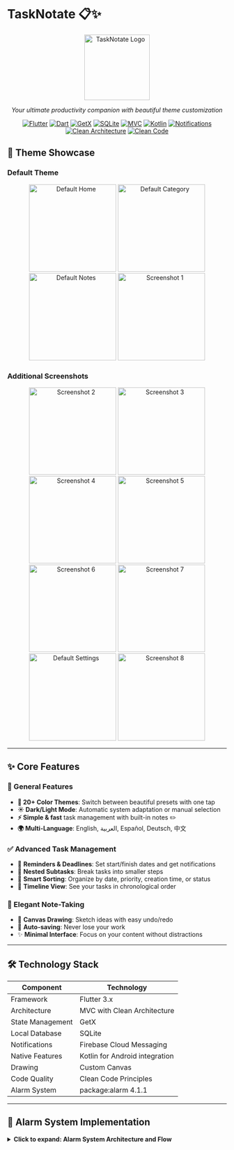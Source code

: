 # TaskNotate 📋✨

<p align="center">
  <img src="https://github.com/user-attachments/assets/c1ea1b69-76ea-4e86-9a35-c5393a96cd78" alt="TaskNotate Logo" width="150">
</p>

<p align="center">
  <em>Your ultimate productivity companion with beautiful theme customization</em>
</p>

<div align="center">

[![Flutter](https://img.shields.io/badge/Flutter-3.x-blue?style=for-the-badge&logo=flutter)](https://flutter.dev)
[![Dart](https://img.shields.io/badge/Dart-2.x-0175C2?style=for-the-badge&logo=dart)](https://dart.dev)
[![GetX](https://img.shields.io/badge/GetX-State%20Management-orange?style=for-the-badge)](https://pub.dev/packages/get)
[![SQLite](https://img.shields.io/badge/SQLite-3.x-003B57?style=for-the-badge&logo=sqlite&logoColor=white)](https://www.sqlite.org/index.html)
[![MVC](https://img.shields.io/badge/Architecture-MVC-brightgreen?style=for-the-badge)](https://en.wikipedia.org/wiki/Model%E2%80%93view%E2%80%93controller)
[![Kotlin](https://img.shields.io/badge/Kotlin-Android%20Native-7F52FF?style=for-the-badge&logo=kotlin&logoColor=white)](https://kotlinlang.org)
[![Notifications](https://img.shields.io/badge/Notifications-Firebase%20Cloud%20Messaging-FFCA28?style=for-the-badge&logo=firebase)](https://firebase.google.com/docs/cloud-messaging)
[![Clean Architecture](https://img.shields.io/badge/Clean%20Architecture-Layers-6DB33F?style=for-the-badge)](https://blog.cleancoder.com/uncle-bob/2012/08/13/the-clean-architecture.html)
[![Clean Code](https://img.shields.io/badge/Clean%20Code-Principles-5C9EAD?style=for-the-badge)](https://gist.github.com/wojteklu/73c6914cc446146b8b533c0988cf8d29)

</div>

## 🎨 Theme Showcase

### Default Theme
<p align="center">
  <img src="https://github.com/user-attachments/assets/2c93d080-c4d7-4c56-9634-e00ca499894f" alt="Default Home" width="200">
  <img src="https://github.com/user-attachments/assets/bf83d76b-938c-4f65-9143-7d7159069337" alt="Default Category" width="200">
  <img src="https://github.com/user-attachments/assets/aa6804c6-f52f-4f94-9671-1ec1395f2195" alt="Default Notes" width="200">
  <img src="https://github.com/user-attachments/assets/424a0979-e330-4cae-b7ea-f02fdc9459c3" alt="Screenshot 1" width="200">
</p>

### Additional Screenshots
<p align="center">
  <img src="https://github.com/user-attachments/assets/fcf52824-5c8a-44a8-aa89-e18965c942b8" alt="Screenshot 2" width="200">
  <img src="https://github.com/user-attachments/assets/308f7161-9d8f-44d8-9043-f1041d4a7b4c" alt="Screenshot 3" width="200">
  <img src="https://github.com/user-attachments/assets/d9b499b4-6892-42c4-beb1-4744cd569459" alt="Screenshot 4" width="200">
  <img src="https://github.com/user-attachments/assets/12cd8a00-601a-4d55-a7a8-0fe83dd9e052" alt="Screenshot 5" width="200">
  <img src="https://github.com/user-attachments/assets/63be5816-b264-44ff-83ac-93909f3e8612" alt="Screenshot 6" width="200">
  <img src="https://github.com/user-attachments/assets/9d8381e8-c85c-4cd2-b1d7-e1c9f636f5a1" alt="Screenshot 7" width="200">
  <img src="https://github.com/user-attachments/assets/8ffe1e63-6ad0-4d41-bb0c-2bdbd34a483c" alt="Default Settings" width="200">
  <img src="https://github.com/user-attachments/assets/cebc6f2b-7c7d-4b7c-a221-6efa81d24d90" alt="Screenshot 8" width="200">
</p>

---

## ✨ Core Features

### 🎯 General Features
- **🌈 20+ Color Themes**: Switch between beautiful presets with one tap
- **☀️ Dark/Light Mode**: Automatic system adaptation or manual selection
- **⚡ Simple & fast** task management with built-in notes ✏️
- **🌍 Multi-Language**: English, العربية, Español, Deutsch, 中文

### ✅ Advanced Task Management
- 🔔 **Reminders & Deadlines**: Set start/finish dates and get notifications
- 🧩 **Nested Subtasks**: Break tasks into smaller steps
- 🔄 **Smart Sorting**: Organize by date, priority, creation time, or status
- 📅 **Timeline View**: See your tasks in chronological order

### 📝 Elegant Note-Taking
- 🎨 **Canvas Drawing**: Sketch ideas with easy undo/redo
- 💾 **Auto-saving**: Never lose your work
- ✨ **Minimal Interface**: Focus on your content without distractions

---

## 🛠️ Technology Stack

| Component        | Technology                          |
|------------------|-------------------------------------|
| Framework        | Flutter 3.x                         |
| Architecture     | MVC with Clean Architecture         |
| State Management | GetX                                |
| Local Database   | SQLite                              |
| Notifications    | Firebase Cloud Messaging            |
| Native Features  | Kotlin for Android integration      |
| Drawing          | Custom Canvas                       |
| Code Quality     | Clean Code Principles               |
| Alarm System     | package:alarm 4.1.1                 |

---

## 🚨 Alarm System Implementation

<details>
<summary><b>Click to expand: Alarm System Architecture and Flow</b></summary>

### 🔧 Technical Overview
TaskNotate's alarm system leverages `package:alarm 4.1.1` combined with native Android integration for reliable alarm functionality. The system ensures alarms trigger even when the app is terminated or the device is locked.

```mermaid
graph TD
    A[package:alarm] --> B[Kotlin MainActivity]
    B --> C[MethodChannel]
    C --> D[Flutter AlarmService]
    D --> E[AlarmDisplayState]
    E --> F[AlarmScreen UI]
🎯 Key Requirements
Wake device screen when alarm triggers

Display over lock screen

Work in all app states (foreground/background/terminated)

Survive device reboots

🔄 Workflow Breakdown
1️⃣ Native Layer (Kotlin)
kotlin
// MainActivity.kt handles device wake-up
override fun onCreate(savedInstanceState: Bundle?) {
    if (intent?.action == "com.megoabkm.tasknotate.ALARM_TRIGGER") {
        // Turn screen on and show over lock screen
        if (Build.VERSION.SDK_INT >= Build.VERSION_CODES.O_MR1) {
            setShowWhenLocked(true)
            setTurnScreenOn(true)
        } else {
            window.addFlags(
                WindowManager.LayoutParams.FLAG_KEEP_SCREEN_ON or
                WindowManager.LayoutParams.FLAG_TURN_SCREEN_ON or
                WindowManager.LayoutParams.FLAG_SHOW_WHEN_LOCKED
            )
        }
    }
    super.onCreate(savedInstanceState)
}
2️⃣ Flutter-Dart Layer
dart
// AlarmService.dart manages alarm lifecycle
void _handleAlarmTrigger(AlarmSettings settings) async {
    await AlarmDisplayStateService.to.setAlarmScreenActive(true);
    Get.offAllNamed(AppRoute.alarmScreen, arguments: {
        'id': settings.id, 
        'title': 'Task Reminder'
    });
}
🛑 Stopping Alarms
dart
// When user dismisses alarm:
await Alarm.stop(alarmId);
await AlarmDisplayStateService.to.setAlarmScreenActive(false);
🔒 State Persistence
Uses SharedPreferences to store:

Active alarm state

Current alarm ID

Alarm title

Ensures state consistency across app restarts

🌟 Key Features
Hybrid Architecture: Combines Flutter flexibility with native reliability

Lock Screen Support: Displays over device lock screen

Battery Optimization: Uses system-level scheduling

Consistent Behavior: Works across all app states

</details>
🚀 Get Started in 3 Steps
bash
# 1️⃣ Clone the repository
git clone https://github.com/MegoABKM/TaskNotate.git

# 2️⃣ Navigate to project
cd TaskNotate

# 3️⃣ Run the app
flutter pub get && flutter run
<div align="center"> <img src="https://img.shields.io/badge/PRs-Welcome-brightgreen.svg?style=for-the-badge" alt="PRs Welcome"> <img src="https://img.shields.io/badge/License-MIT-blue.svg?style=for-the-badge" alt="MIT License"> </div> ```
